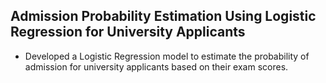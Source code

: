 ## Admission Probability Estimation Using Logistic Regression for University Applicants
* Developed a Logistic Regression model to estimate the probability of admission for university applicants based on their exam scores.

